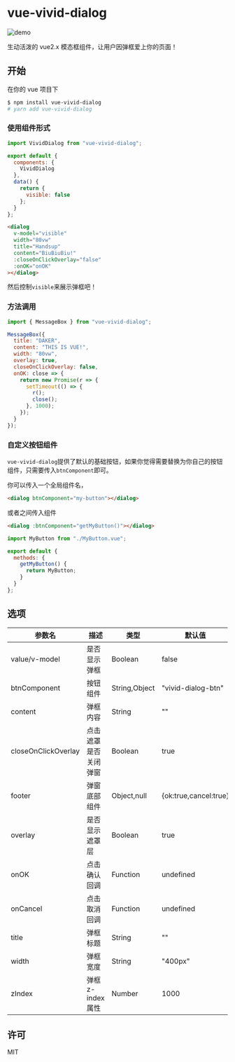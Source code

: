 # vue-vivid-dialog

![demo]('./static/vivid-dialog-example.gif')

生动活泼的 vue2.x 模态框组件，让用户因弹框爱上你的页面！

## 开始

在你的 vue 项目下

```sh
$ npm install vue-vivid-dialog
# yarn add vue-vivid-dialog
```

### 使用组件形式

```js
import VividDialog from "vue-vivid-dialog";

export default {
  components: {
    VividDialog
  },
  data() {
    return {
      visible: false
    };
  }
};
```

```html
<dialog
  v-model="visible"
  width="80vw"
  title="Handsup"
  content="BiuBiuBiu!"
  :closeOnClickOverlay="false"
  :onOK="onOK"
></dialog>
```

然后控制`visible`来展示弹框吧！

### 方法调用

```js
import { MessageBox } from "vue-vivid-dialog";

MessageBox({
  title: "DAKER",
  content: "THIS IS VUE!",
  width: "80vw",
  overlay: true,
  closeOnClickOverlay: false,
  onOK: close => {
    return new Promise(r => {
      setTimeout(() => {
        r();
        close();
      }, 1000);
    });
  }
});
```

### 自定义按钮组件

`vue-vivid-dialog`提供了默认的基础按钮，如果你觉得需要替换为你自己的按钮组件，只需要传入`btnComponent`即可。

你可以传入一个全局组件名，

```html
<dialog btnComponent="my-button"></dialog>
```

或者之间传入组件

```html
<dialog :btnComponent="getMyButton()"></dialog>
```

```js
import MyButton from "./MyButton.vue";

export default {
  methods: {
    getMyButton() {
      return MyButton;
    }
  }
};
```

## 选项

| 参数名              | 描述                 | 类型          | 默认值                |
| ------------------- | -------------------- | ------------- | --------------------- |
| value/v-model       | 是否显示弹框         | Boolean       | false                 |
| btnComponent        | 按钮组件             | String,Object | "vivid-dialog-btn"    |
| content             | 弹框内容             | String        | ""                    |
| closeOnClickOverlay | 点击遮罩是否关闭弹窗 | Boolean       | true                  |
| footer              | 弹窗底部组件         | Object,null   | {ok:true,cancel:true} |
| overlay             | 是否显示遮罩层       | Boolean       | true                  |
| onOK                | 点击确认回调         | Function      | undefined             |
| onCancel            | 点击取消回调         | Function      | undefined             |
| title               | 弹框标题             | String        | ""                    |
| width               | 弹框宽度             | String        | "400px"               |
| zIndex              | 弹框 z-index 属性    | Number        | 1000                  |

## 许可

MIT
